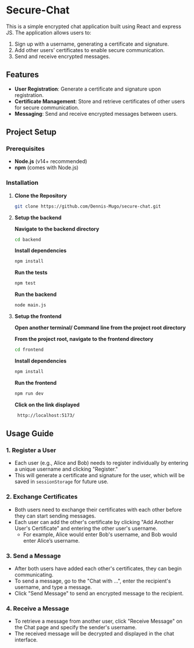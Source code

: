 # Secure-Chat

This is a simple encrypted chat application built using React and express JS. The application allows users to:
1. Sign up with a username, generating a certificate and signature.
2. Add other users’ certificates to enable secure communication.
3. Send and receive encrypted messages.

## Features

- **User Registration**: Generate a certificate and signature upon registration.
- **Certificate Management**: Store and retrieve certificates of other users for secure communication.
- **Messaging**: Send and receive encrypted messages between users.

## Project Setup

### Prerequisites

- **Node.js** (v14+ recommended)
- **npm** (comes with Node.js)

### Installation

1. **Clone the Repository**
   ```bash
   git clone https://github.com/Dennis-Mugo/secure-chat.git
   ```

2. **Setup the backend**

    **Navigate to the backend directory**
    ```bash
    cd backend
    ```

    **Install dependencies**
    ```bash
    npm install
    ```

    **Run the tests**
    ```bash
    npm test
    ```

    **Run the backend**
    ```bash
    node main.js
    ```

3. **Setup the frontend**

    **Open another terminal/ Command line from the project root directory**

    **From the project root, navigate to the frontend directory**
    ```bash
    cd frontend
    ```

    **Install dependencies**
    ```bash
    npm install
    ```

    **Run the frontend**
    ```bash
    npm run dev
    ```

    **Click on the link displayed**
    ```bash
     http://localhost:5173/
    ```

## Usage Guide

### 1. Register a User
- Each user (e.g., Alice and Bob) needs to register individually by entering a unique username and clicking "Register."
- This will generate a certificate and signature for the user, which will be saved in `sessionStorage` for future use.

### 2. Exchange Certificates
- Both users need to exchange their certificates with each other before they can start sending messages.
- Each user can add the other's certificate by clicking "Add Another User's Certificate" and entering the other user's username.
  - For example, Alice would enter Bob's username, and Bob would enter Alice’s username.

### 3. Send a Message
- After both users have added each other's certificates, they can begin communicating.
- To send a message, go to the "Chat with ...", enter the recipient's username, and type a message.
- Click "Send Message" to send an encrypted message to the recipient.

### 4. Receive a Message
- To retrieve a message from another user, click "Receive Message" on the Chat page and specify the sender's username.
- The received message will be decrypted and displayed in the chat interface.




